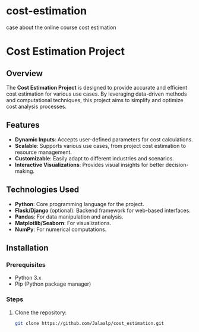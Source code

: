 # cost-estimation
case about the online course cost estimation 
# Cost Estimation Project

## Overview
The **Cost Estimation Project** is designed to provide accurate and efficient cost estimation for various use cases. By leveraging data-driven methods and computational techniques, this project aims to simplify and optimize cost analysis processes.

## Features
- **Dynamic Inputs**: Accepts user-defined parameters for cost calculations.
- **Scalable**: Supports various use cases, from project cost estimation to resource management.
- **Customizable**: Easily adapt to different industries and scenarios.
- **Interactive Visualizations**: Provides visual insights for better decision-making.

## Technologies Used
- **Python**: Core programming language for the project.
- **Flask/Django** (optional): Backend framework for web-based interfaces.
- **Pandas**: For data manipulation and analysis.
- **Matplotlib/Seaborn**: For visualizations.
- **NumPy**: For numerical computations.

## Installation

### Prerequisites
- Python 3.x
- Pip (Python package manager)

### Steps
1. Clone the repository:
   ```bash
   git clone https://github.com/Jalaalp/cost_estimation.git
